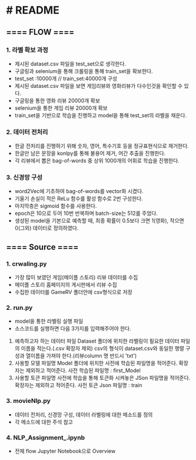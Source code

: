# # README

## ==== FLOW ====
### 1. 라벨 확보 과정
- 제시된 dataset.csv 파일을 test_set으로 생각한다.
- 구글링과 selenium을 통해 크롤링을 통해 train_set을 확보한다.
- test_set :10000개 // train_set:40000개 구성
- 제시된 dataset.csv 파일을 보면 게임리뷰와 영화리뷰가 다수인것을 확인할 수 있다.
- 구글링을 통한 영화 리뷰 20000개 확보
- selenium을 통한 게임 리뷰 20000개 확보
- train_set을 기반으로 학습을 진행하고 model을 통해 test_set의 라벨을 채운다.


### 2. 데이터 전처리
- 한글 전처리를 진행하기 위해 숫자, 영어, 특수기호 등을 정규표현식으로 제거한다.
- 한글만 남은 문장을 konlpy를 통해 불용어 제거, 어간 추출을 진행한다.
- 각 리뷰에서 뽑은 bag-of-words 중 상위 1000개의 어휘로 학습을 진행한다.


### 3. 신경망 구성
- word2Vec에 기초하여 bag-of-words를 vector화 시켰다.
- 기울기 손실이 적은 ReLu 함수를 활성 함수로 2번 구성한다.
- 마지막층은 sigmoid 함수를 사용한다.
- epoch은 10으로 두어 10번 반복하며 batch-size는 512를 주었다.
- 생성된 model을 기본으로 예측할 때, 최종 확률이 
  0.5보다 크면 1(영화), 작으면 0(그외) 데이터로 정의하였다.




## ==== Source ====
### 1. crwaling.py
- 가장 많이 보였던 게임(메이플 스토리) 리뷰 데이터를 수집
- 메이플 스토리 홈페이지의 게시판에서 리뷰 수집
- 수집한 데이터를 GameRV 폴더안에 csv형식으로 저장


### 2. run.py
- model을 통한 라벨링 실행 파일
- 소스코드를 실행하면 다음 3가지를 입력해주어야 한다.
1) 예측하고자 하는 데이터 파일
   Dataset 폴더에 위치한 라벨링이 필요한 데이터 파일의 이름을 적는다.(.csv 확장자 제외)
   csv의 형식이 dataset.csv와 동일한 행렬 구성과 열이름을 가져야 한다.(리뷰column 명 반드시 'txt')
2) 사용할 모델 파일명
   Model 폴더에 위치한 사전에 학습된 파일명을 적어준다.
   확장자는 제외하고 적어준다.
   사전 학습된 파일명 : first_Model
3) 사용할 토큰 파일명
   사전에 학습을 통해 토큰화 시켜놓은 JSon 파일명을 적어준다.
   확장자는 제외하고 적어준다.
   사전 토큰 Json 파일명 : train
   

### 3. movieNlp.py
- 데이터 전처리, 신경망 구성, 데이터 라벨링에 대한 메소드를 정의
- 각 메소드에 대한 주석 참고


### 4. NLP_Assignment_.ipynb
- 전체 flow Jupyter Notebook으로 Overview
